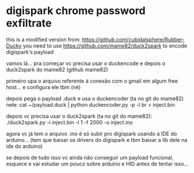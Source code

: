 # digispark chrome password exfiltrate
this is a modified version from: https://github.com/cubidalsphere/Rubber-Ducky
you need to use https://github.com/mame82/duck2spark to encode digispark's payload

vamos lá... pra começar vc precisa usar o duckencode e depois o duck2spark do mame82 (github mame82)

primeiro upa o arquivo referente à conexão com o gmail em algum free host... e configura ele tbm (né)

depois pega o payload .duck e usa o duckencoder (ta no git do mame82) nele:
cat ~/payload.duck | python duckencoder.py -p -l br > inject.bin

depois vc precisa usar o duck2spark (ta no git do mame82):
./duck2spark.py -i inject.bin -l 1 -f 2000 -o inject.ino

agora vc já tem o arquivo .ino é só subir pro digispark usando a IDE do arduino... (tem que baixar os drivers do digispark e tbm baixar a lib dele na ide do arduino)

se depois de tudo isso vc ainda não conseguir um payload funcional, esquece e vai estudar um pouco sobre arduino e HID antes de tentar isso...

